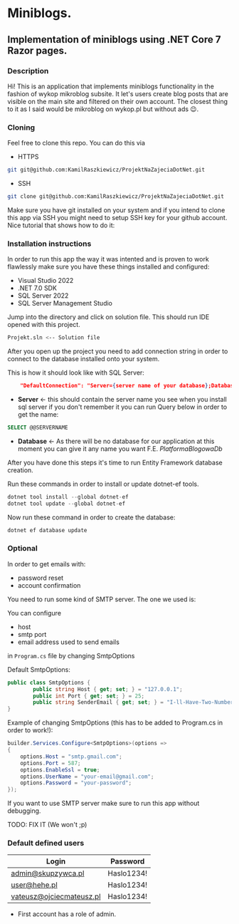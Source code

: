 # Miniblogs.

## Implementation of miniblogs using .NET Core 7 Razor pages.

### Description

Hi! This is an application that implements miniblogs functionality in the fashion of wykop mikroblog subsite. It let's users create blog posts that are visible on the main site and filtered on their own account. The closest thing to it as I said would be mikroblog on wykop.pl but without ads 😉.

[Wykop.pl/mikroblog]: https://wykop.pl/mikroblog/	"Michał Białek's lifework"

### Cloning

Feel free to clone this repo. You can do this via

- HTTPS

```bash
git git@github.com:KamilRaszkiewicz/ProjektNaZajeciaDotNet.git
```

- SSH

```bash
git clone git@github.com:KamilRaszkiewicz/ProjektNaZajeciaDotNet.git
```

Make sure you have git installed on your system and if you intend to clone this app via SSH you might need to setup SSH key for your github account. Nice tutorial that shows how to do it: 

[Setting up an ssh key]: https://www.youtube.com/watch?v=8X4u9sca3Io&amp;t=9s	"love this"

### Installation instructions

In order to run this app the way it was intented and is proven to work flawlessly make sure you have these things installed and configured:

- Visual Studio 2022
- .NET 7.0 SDK
- SQL Server 2022
- SQL Server Management Studio 

Jump into the directory and click on solution file. This should run IDE opened with this project.

```bash
Projekt.sln	<-- Solution file
```

After you open up the project you need to add connection string in order to connect to the database installed onto your system.

This is how it should look like with SQL Server:

```json
    "DefaultConnection": "Server={server name of your database};Database={name of the database on your system};Trusted_Connection=True;TrustServerCertificate=True"
```

- **Server** <- this should contain the server name you see when you install sql server if you don't remember it you can run Query below in order to get the name:

```sql
SELECT @@SERVERNAME
```

- **Database** <- As there will be no database for our application at this moment you can give it any name you want F.E. *PlatformaBlogowaDb*

After you have done this steps it's time to run Entity Framework database creation.

Run these commands in order to install or update dotnet-ef tools.

```C#
dotnet tool install --global dotnet-ef
dotnet tool update --global dotnet-ef
```

Now run these command in order to create the database:

```c#
dotnet ef database update
```

### Optional

In order to get emails with:

- password reset
- account confirmation

You need to run some kind of SMTP server. The one we used is:

[Papercut]: https://github.com/ChangemakerStudios/Papercut-SMTP	"Papercut"

You can configure

- host
- smtp port
- email address used to send emails

in ```Program.cs``` file by changing SmtpOptions

Default SmtpOptions:

```C#
public class SmtpOptions {
        public string Host { get; set; } = "127.0.0.1";
        public int Port { get; set; } = 25;
        public string SenderEmail { get; set; } = "I-ll-Have-Two-Number-9s-A-Number-6-With-Extra-Dip@And-A-Large-														Soda.com";
}
```

Example of changing SmtpOptions (this has to be added to Program.cs in order to work!):

```C#
builder.Services.Configure<SmtpOptions>(options =>
{
    options.Host = "smtp.gmail.com";
    options.Port = 587;
    options.EnableSsl = true;
    options.UserName = "your-email@gmail.com";
    options.Password = "your-password";
});
```

If you want to use SMTP server make sure to run this app without debugging.

TODO: FIX IT (We won't ;p)

### Default defined users

| Login                                                       | Password   |
| ----------------------------------------------------------- | ---------- |
| [admin@skupzywca.pl](mailto:admin@skupzywca.pl)             | Haslo1234! |
| [user@hehe.pl](mailto:user@hehe.pl)                         | Haslo1234! |
| [vateusz@ojciecmateusz.pl](mailto:vateusz@ojciecmateusz.pl) | Haslo1234! |

- First account has a role of admin.